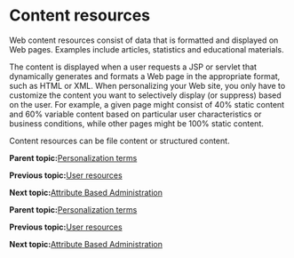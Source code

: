 # Content resources

Web content resources consist of data that is formatted and displayed on Web pages. Examples include articles, statistics and educational materials.

The content is displayed when a user requests a JSP or servlet that dynamically generates and formats a Web page in the appropriate format, such as HTML or XML. When personalizing your Web site, you only have to customize the content you want to selectively display \(or suppress\) based on the user. For example, a given page might consist of 40% static content and 60% variable content based on particular user characteristics or business conditions, while other pages might be 100% static content.

Content resources can be file content or structured content.

**Parent topic:**[Personalization terms](../pzn/pzn_concepts.md)

**Previous topic:**[User resources](../pzn/pzn_user_resources.md)

**Next topic:**[Attribute Based Administration](../pzn/pzn_attadm.md)

**Parent topic:**[Personalization terms](../pzn/pzn_concepts.md)

**Previous topic:**[User resources](../pzn/pzn_user_resources.md)

**Next topic:**[Attribute Based Administration](../pzn/pzn_attadm.md)


